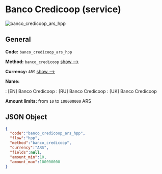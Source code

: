 
# Banco Credicoop (service) 
![banco_credicoop_ars_hpp](https://static.openfintech.io/payment_methods/banco_credicoop_ars_hpp/logo.svg?w=400&c=v0.59.26#w200)  

## General 
 
**Code:** `banco_credicoop_ars_hpp` 
 
**Method:** `banco_credicoop` 
 [show -->](/payment-methods/banco_credicoop/) 
 
**Currency:** `ARS` [show -->](/currencies/ARS/) 
 
**Name:** 
 
:	[EN] Banco Credicoop 
:	[RU] Banco Credicoop 
:	[UK] Banco Credicoop 
 
**Amount limits:** from `10` to `100000000` ARS 

## JSON Object 

```json
{
  "code":"banco_credicoop_ars_hpp",
  "flow":"hpp",
  "method":"banco_credicoop",
  "currency":"ARS",
  "fields":null,
  "amount_min":10,
  "amount_max":100000000
}
```  
